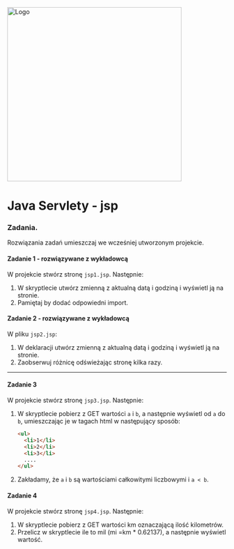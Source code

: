 <img alt="Logo" src="http://coderslab.pl/svg/logo-coderslab.svg" width="400">

# Java Servlety - jsp

### Zadania.

Rozwiązania zadań umieszczaj we wcześniej utworzonym projekcie.

#### Zadanie 1 - rozwiązywane z wykładowcą

W projekcie stwórz stronę `jsp1.jsp`. Następnie: 
1. W skryptlecie utwórz zmienną z aktualną datą i godziną i wyświetl ją na stronie.
2. Pamiętaj by dodać odpowiedni import.

#### Zadanie 2 - rozwiązywane z wykładowcą

W pliku `jsp2.jsp`:
1. W deklaracji utwórz zmienną z aktualną datą i godziną i wyświetl ją na stronie.
2. Zaobserwuj różnicę odświeżając stronę kilka razy.
-------------------------------------------------------------------------------

#### Zadanie 3
W projekcie stwórz stronę `jsp3.jsp`. Następnie: 
1. W skryptlecie pobierz z GET wartości `a` i `b`, a następnie wyświetl od `a` do `b`,
 umieszczając je w tagach html w następujący sposób:    
    ````html
    <ul>
      <li>1</li>
      <li>2</li>
      <li>3</li>
      ....
    </ul>
    ````
2. Zakładamy, że `a` i `b` są wartościami całkowitymi liczbowymi i `a < b`.

#### Zadanie 4
W projekcie stwórz stronę `jsp4.jsp`. Następnie: 
1. W skryptlecie pobierz z GET wartości km oznaczającą ilość kilometrów.
2. Przelicz w skryptlecie ile to mil (mi =km * 0.62137), a następnie wyświetl wartość.

